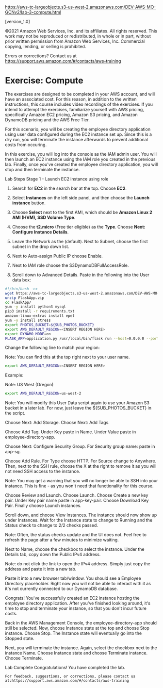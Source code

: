 
https://aws-tc-largeobjects.s3-us-west-2.amazonaws.com/DEV-AWS-MO-GCNv2/lab-3-compute.html

[version_1.0]

©2021 Amazon Web Services, Inc. and its affiliates. All rights reserved. This work may not be reproduced or redistributed, in whole or in part, without prior written permission from Amazon Web Services, Inc. Commercial copying, lending, or selling is prohibited.

Errors or corrections? Contact us at https://support.aws.amazon.com/#/contacts/aws-training


# Exercise: Compute

The exercises are designed to be completed in your AWS account, and will have an associated cost. For this reason, in addition to the written instructions, this course includes video recordings of the exercises. If you intend to attempt the exercises, familiarize yourself with AWS pricing, specifically Amazon EC2 pricing, Amazon S3 pricing, and Amazon DynamoDB pricing and the AWS Free Tier.

For this scenario, you will be creating the employee directory application using user data configured during the EC2 instance set up. Since this is a dry run, you will terminate the instance afterwards to prevent additional costs from occuring.

In this exercise, you will log into the console as the IAM admin user. You will then launch an EC2 instance using the IAM role you created in the previous lab. Finally, once you've created the employee directory application, you will stop and then terminate the instance.

Lab Steps
Stage 1 - Launch EC2 instance using role

1. Search for **EC2** in the search bar at the top. Choose **EC2**.

2. Select **Instances** on the left side panel, and then choose the **Launch instance** button.

3. Choose **Select** next to the first AMI, which should be **Amazon Linux 2 AMI (HVM), SSD Volume Type**.

4. Choose the **t2.micro** (Free tier eligible) as the **Type**. Choose **Next: Configure Instance Details**.

5. Leave the Network as the (default). Next to Subnet, choose the first subnet in the drop down list.

6. Next to Auto-assign Public IP choose Enable.

7. Next to IAM role choose the S3DynamoDBFullAccessRole.

8. Scroll down to Advanced Details. Paste in the following into the User data box:


```bash
#!/bin/bash -ex
wget https://aws-tc-largeobjects.s3-us-west-2.amazonaws.com/DEV-AWS-MO-GCNv2/FlaskApp.zip
unzip FlaskApp.zip
cd FlaskApp/
yum -y install python3 mysql
pip3 install -r requirements.txt
amazon-linux-extras install epel
yum -y install stress
export PHOTOS_BUCKET=${SUB_PHOTOS_BUCKET}
export AWS_DEFAULT_REGION=<INSERT REGION HERE>
export DYNAMO_MODE=on
FLASK_APP=application.py /usr/local/bin/flask run --host=0.0.0.0 --port=80
```

Change the following line to match your region:


Note: You can find this at the top right next to your user name.  

```bash
export AWS_DEFAULT_REGION=<INSERT REGION HERE>
```
Example:


Note: US West (Oregon)


```bash
export AWS_DEFAULT_REGION=us-west-2
```
Note: You will modify this User Data script again to use your Amazon S3 bucket  in a later lab. For now, just leave the ${SUB_PHOTOS_BUCKET} in the script.

Choose Next: Add Storage. Choose Next: Add Tags.

Choose Add Tag. Under Key paste in Name. Under Value paste in employee-directory-app.

Choose Next: Configure Security Group. For Security group name: paste in app-sg.

Choose Add Rule. For Type choose HTTP. For Source change to Anywhere. Then, next to the SSH rule, choose the X at the right to remove it as you will not need SSH access to the instance.

Note: You may get a warning that you will no longer be able to SSH into your instance. This is fine - as you won't need that functionality for this course.

Choose Review and Launch. Choose Launch. Choose Create a new key pair. Under Key pair name paste in app-key-pair. Choose Download Key Pair. Finally choose Launch instances.

Scroll down, and choose View Instances. The instance should now show up under Instances. Wait for the Instance state to change to Running and the Status check to change to 2/2 checks passed.

Note: Often, the status checks update and the UI does not. Feel free to refresh the page after a few minutes to minimize waiting.  

Next to Name, choose the checkbox to select the instance.  Under the Details tab, copy down the Public IPv4 address.

Note: do not click the link to open the IPv4 address. Simply just copy the address and paste it into a new tab.

Paste it into a new browser tab/window. You should see a Employee Directory placeholder. Right now you will not be able to interact with it as it's not currently connected to our DynamoDB database.

Congrats! You've successfully created an EC2 instance hosting the employee directory application. After you've finished looking around, it's time to stop and terminate your instance, so that you don't incur future costs.

Back in the AWS Management Console, the employee-directory-app should still be selected. Now, choose Instance state at the top and choose Stop instance. Choose Stop. The Instance state will eventually go into the Stopped state.

Next, you will terminate the instance. Again, select the checkbox next to the instance Name. Choose Instance state and choose Terminate instance. Choose Terminate.

Lab Complete
	 Congratulations! You have completed the lab.

	For feedback, suggestions, or corrections, please contact us at:https://support.aws.amazon.com/#/contacts/aws-training
